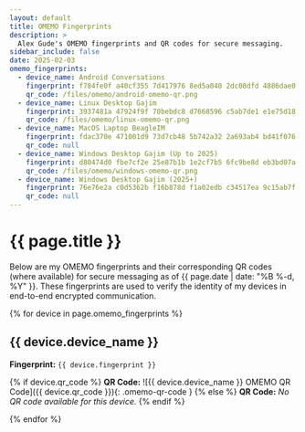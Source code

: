 ```yaml
---
layout: default
title: OMEMO Fingerprints
description: >
  Alex Gude's OMEMO fingerprints and QR codes for secure messaging.
sidebar_include: false
date: 2025-02-03
omemo_fingerprints:
  - device_name: Android Conversations
    fingerprint: f784fe0f a40cf355 7d417976 8ed5a040 2dc08dfd 4886dae0 ff75a232 a29d9848
    qr_code: /files/omemo/android-omemo-qr.png
  - device_name: Linux Desktop Gajim
    fingerprint: 3937481a 47924f9f 70bebdc8 d7668596 c5ab7de1 e1e75d18 7cc10999 f57f895c
    qr_code: /files/omemo/linux-omemo-qr.png
  - device_name: MacOS Laptop BeagleIM
    fingerprint: fdac370e 471001d9 73d7cb48 5b742a32 2a693ab4 bd41f076 2a905b3e a813cf4b
    qr_code: null
  - device_name: Windows Desktop Gajim (Up to 2025)
    fingerprint: d80474d0 fbe7cf2e 25e87b1b 1e2cf7b5 6fc9be8d eb3bd07a 91b8b92d e5cc4536
    qr_code: /files/omemo/windows-omemo-qr.png
  - device_name: Windows Desktop Gajim (2025+)
    fingerprint: 76e76e2a c0d5362b f16b878d f1a02edb c34517ea 9c15ab7f fa6a3609 c13ce916
    qr_code: null
---
```


# {{ page.title }}

Below are my OMEMO fingerprints and their corresponding QR codes (where
available) for secure messaging as of <time datetime="{{ page.date |
date_to_xmlschema }}">{{ page.date | date: "%B %-d, %Y" }}</time>. These
fingerprints are used to verify the identity of my devices in end-to-end
encrypted communication.

{% for device in page.omemo_fingerprints %}
## {{ device.device_name }}

**Fingerprint:** `{{ device.fingerprint }}`

  {% if device.qr_code %}
**QR Code:** ![{{ device.device_name }} OMEMO QR Code]({{ device.qr_code }}){: .omemo-qr-code }
  {% else %}
**QR Code:** *No QR code available for this device.*
  {% endif %}

{% endfor %}
